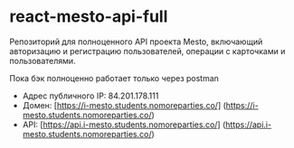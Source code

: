 # react-mesto-api-full
Репозиторий для полноценного API проекта Mesto, включающий авторизацию и регистрацию пользователей, операции с карточками и пользователями.  

Пока бэк полноценно работает только через postman

* Адрес публичного IP: 84.201.178.111
* Домен: [https://i-mesto.students.nomoreparties.co/] (https://i-mesto.students.nomoreparties.co/)
* API: [https://api.i-mesto.students.nomoreparties.co/] (https://api.i-mesto.students.nomoreparties.co/)
